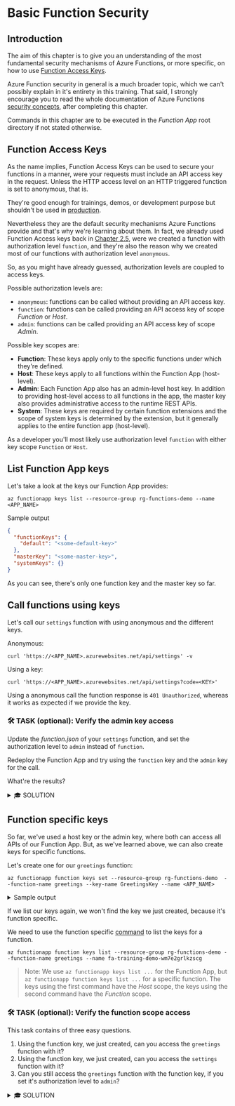 # Basic Function Security

## Introduction

The aim of this chapter is to give you an understanding of the most fundamental security mechanisms of Azure Functions, or more specific, on how to use [Function Access Keys](https://learn.microsoft.com/en-us/azure/azure-functions/security-concepts#function-access-keys).

Azure Function security in general is a much broader topic, which we can't possibly explain in it's entirety in this training.
That said, I strongly encourage you to read the whole documentation of Azure Functions [security concepts](https://learn.microsoft.com/en-us/azure/azure-functions/security-concepts), after completing this chapter.

Commands in this chapter are to be executed in the _Function App_ root directory if not stated otherwise.

## Function Access Keys

As the name implies, Function Access Keys can be used to secure your functions in a manner, were your requests must include an API access key in the request.
Unless the HTTP access level on an HTTP triggered function is set to anonymous, that is.

They're good enough for trainings, demos, or development purpose but shouldn't be used in [production](https://learn.microsoft.com/en-us/azure/azure-functions/functions-bindings-http-webhook-trigger#secure-an-http-endpoint-in-production).

Nevertheless they are the default security mechanisms Azure Functions provide and that's why we're learning about them.
In fact, we already used Function Access keys back in [Chapter 2.5](./25-working-with-app-settings.md#use-app-settings-in-functions), were we created a function with authorization level `function`, and they're also the reason why we created most of our functions with authorization level `anonymous`.

So, as you might have already guessed, authorization levels are coupled to access keys.

Possible authorization levels are:

- `anonymous`: functions can be called without providing an API access key.
- `function`: functions can be called providing an API access key of scope _Function_ or _Host_.
- `admin`: functions can be called providing an API access key of scope _Admin_.

Possible key scopes are:

- **Function**: These keys apply only to the specific functions under which they're defined.
- **Host**: These keys apply to all functions within the Function App (host-level).
- **Admin**: Each Function App also has an admin-level host key. In addition to providing host-level access to all functions in the app, the master key also provides administrative access to the runtime REST APIs.
- **System**: These keys are required by certain function extensions and the scope of system keys is determined by the extension, but it generally applies to the entire function app (host-level).

As a developer you'll most likely use authorization level `function` with either key scope `Function` or `Host`.

## List Function App keys

Let's take a look at the keys our Function App provides:

```shell
az functionapp keys list --resource-group rg-functions-demo --name <APP_NAME>
```

<detail>
    <summary>Sample output</summary>

```json
{
  "functionKeys": {
    "default": "<some-default-key>"
  },
  "masterKey": "<some-master-key>",
  "systemKeys": {}
}
```

</detail>

As you can see, there's only one function key and the master key so far.

## Call functions using keys

Let's call our `settings` function with using anonymous and the different keys.

Anonymous:

```shell
curl 'https://<APP_NAME>.azurewebsites.net/api/settings' -v
```

Using a key:

```shell
curl 'https://<APP_NAME>.azurewebsites.net/api/settings?code=<KEY>'
```

Using a anonymous call the function response is `401 Unauthorized`, whereas it works as expected if we provide the key.

### <span class="task">🛠 TASK (optional):</span> Verify the admin key access

Update the _function.json_ of your `settings` function, and set the authorization level to `admin` instead of `function`.

Redeploy the Function App and try using the `function` key and the `admin` key for the call.

What're the results?

<details>
  <summary>🎓 SOLUTION</summary>

Update the authLevel in the _function.json_ (snippet):

```json
{
  "bindings": [
    {
      "authLevel": "Admin",
      "type": "httpTrigger",
      "direction": "in",
      ...
    }
    ...
  ]
}
```

Redeploy with:

```shell
func azure functionapp publish <APP_NAME>
```

Summary: The function key, doesn't work anymore, whereas the admin key works as expected.

</details>

## Function specific keys

So far, we've used a host key or the admin key, where both can access all APIs of our Function App.
But, as we've learned above, we can also create keys for specific functions.

Let's create one for our `greetings` function:

```shell
az functionapp function keys set --resource-group rg-functions-demo  --function-name greetings --key-name GreetingsKey --name <APP_NAME>
```

<details>
    <summary>Sample output</summary>

Output (snippet):

```json
{
  ...
  "name": "GreetingsKey",
  "resourceGroup": "rg-functions-demo",
  "type": "Microsoft.Web/sites/functions/keys",
  "value": "<your-new-key>"
}
```

</details>

If we list our keys again, we won't find the key we just created, because it's function specific.

We need to use the function specific [command](https://learn.microsoft.com/en-us/cli/azure/functionapp/function/keys#az-functionapp-function-keys-list) to list the keys for a function.

```shell
az functionapp function keys list --resource-group rg-functions-demo --function-name greetings --name fa-training-demo-wm7e2grlkzscg
```

> Note: We use `az functionapp keys list ...` for the Function App, but `az functionapp function keys list ...` for a specific function.
> The keys using the first command have the _Host_ scope, the keys using the second command have the _Function_ scope.

### <span class="task">🛠 TASK (optional):</span> Verify the function scope access

This task contains of three easy questions.

1. Using the function key, we just created, can you access the `greetings` function with it?
2. Using the function key, we just created, can you access the `settings` function with it?
3. Can you still access the `greetings` function with the function key, if you set it's authorization level to `admin`?

<details>
  <summary>🎓 SOLUTION</summary>

**Question 1**: Calling the greetings function with the key it works as expected and results in a 200 OK. The function should be anonymous right now, so it doesn't care about the key at all.

**Question 2**: As one would expect it results in 401 Unauthorized. Again nothing unexpected, because the key is not valid for the settings function.

**Question 3**: This results in 401 Unauthorized because a function with authorization level admin can only be called using the master key.

</details>
